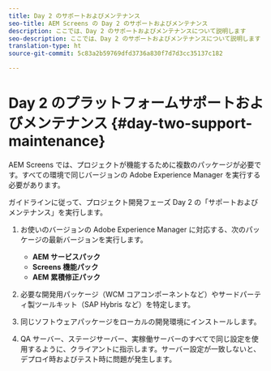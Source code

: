 ```yaml
---
title: Day 2 のサポートおよびメンテナンス
seo-title: AEM Screens の Day 2 のサポートおよびメンテナンス
description: ここでは、Day 2 のサポートおよびメンテナンスについて説明します
seo-description: ここでは、Day 2 のサポートおよびメンテナンスについて説明します
translation-type: ht
source-git-commit: 5c83a2b59769dfd3736a830f7d7d3cc35137c182

---
```



# Day 2 のプラットフォームサポートおよびメンテナンス {#day-two-support-maintenance}

AEM Screens では、プロジェクトが機能するために複数のパッケージが必要です。すべての環境で同じバージョンの Adobe Experience Manager を実行する必要があります。

ガイドラインに従って、プロジェクト開発フェーズ Day 2 の「サポートおよびメンテナンス」を実行します。

1. お使いのバージョンの Adobe Experience Manager に対応する、次のパッケージの最新バージョンを実行します。

   * **AEM サービスパック**
   * **Screens 機能パック**
   * **AEM 累積修正パック**

1. 必要な開発用パッケージ（WCM コアコンポーネントなど）やサードパーティ製ツールキット（SAP Hybris など）を特定します。

1. 同じソフトウェアパッケージをローカルの開発環境にインストールします。

1. QA サーバー、ステージサーバー、実稼働サーバーのすべてで同じ設定を使用するように、クライアントに指示します。サーバー設定が一致しないと、デプロイ時およびテスト時に問題が発生します。
